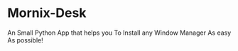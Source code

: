 # Mornix-Desk
An Small Python App that helps you To Install any Window Manager As easy As possible!
